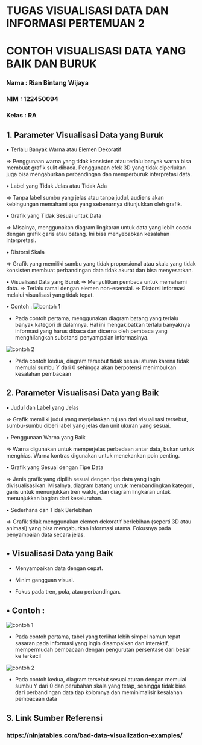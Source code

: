 ﻿#  TUGAS VISUALISASI DATA DAN INFORMASI PERTEMUAN 2

#  CONTOH VISUALISASI DATA YANG BAIK DAN BURUK

  

###  Nama : Rian Bintang Wijaya

###  NIM : 122450094

###  Kelas : RA

  

##  1. Parameter Visualisasi Data yang Buruk

• Terlalu Banyak Warna atau Elemen Dekoratif

=> Penggunaan warna yang tidak konsisten atau terlalu banyak warna bisa membuat grafik sulit dibaca. Penggunaan efek 3D yang tidak diperlukan juga bisa mengaburkan perbandingan dan memperburuk interpretasi data.

• Label yang Tidak Jelas atau Tidak Ada

=> Tanpa label sumbu yang jelas atau tanpa judul, audiens akan kebingungan memahami apa yang sebenarnya ditunjukkan oleh grafik.

• Grafik yang Tidak Sesuai untuk Data

=> Misalnya, menggunakan diagram lingkaran untuk data yang lebih cocok dengan grafik garis atau batang. Ini bisa menyebabkan kesalahan interpretasi.

• Distorsi Skala

=> Grafik yang memiliki sumbu yang tidak proporsional atau skala yang tidak konsisten membuat perbandingan data tidak akurat dan bisa menyesatkan.

  

• Visualisasi Data yang Buruk
=> Menyulitkan pembaca untuk memahami data.
=> Terlalu ramai dengan elemen non-esensial.
=> Distorsi informasi melalui visualisasi yang tidak tepat.

 
• Contoh :
![contoh 1](https://drive.google.com/file/d/1vjLExEBa11PerOB9rFANAthjzZfIK6V-/view?usp=sharing)
- Pada contoh pertama, menggunakan diagram batang yang terlalu banyak kategori di dalamnya. Hal ini mengakibatkan terlalu banyaknya informasi yang harus dibaca dan dicerna oleh pembaca yang menghilangkan substansi penyampaian informasinya.

![contoh 2](https://drive.google.com/file/d/1D5TcxAqtyRFViD9xy5oh5mYRLr4v0j4k/view?usp=sharing)
- Pada contoh kedua, diagram tersebut tidak sesuai aturan karena tidak memulai sumbu Y dari 0 sehingga akan berpotensi menimbulkan kesalahan pembacaan


##  2. Parameter Visualisasi Data yang Baik

• Judul dan Label yang Jelas

=> Grafik memiliki judul yang menjelaskan tujuan dari visualisasi tersebut, sumbu-sumbu diberi label yang jelas dan unit ukuran yang sesuai.

  

• Penggunaan Warna yang Baik

=> Warna digunakan untuk memperjelas perbedaan antar data, bukan untuk menghias. Warna kontras digunakan untuk menekankan poin penting.

  

• Grafik yang Sesuai dengan Tipe Data

=> Jenis grafik yang dipilih sesuai dengan tipe data yang ingin divisualisasikan. Misalnya, diagram batang untuk membandingkan kategori, garis untuk menunjukkan tren waktu, dan diagram lingkaran untuk menunjukkan bagian dari keseluruhan.

  

• Sederhana dan Tidak Berlebihan

=> Grafik tidak menggunakan elemen dekoratif berlebihan (seperti 3D atau animasi) yang bisa mengaburkan informasi utama. Fokusnya pada penyampaian data secara jelas.

  

##  • Visualisasi Data yang Baik

- Menyampaikan data dengan cepat.

- Minim gangguan visual.

- Fokus pada tren, pola, atau perbandingan.

  

##  • Contoh :
![contoh 1](https://drive.google.com/file/d/1ZDBrvH21WWwz5tjsrJfHpp6HOCREQxLD/view?usp=sharing)

- Pada contoh pertama, tabel yang terlihat lebih simpel namun tepat sasaran pada informasi yang ingin disampaikan dan interaktif, mempermudah pembacaan dengan pengurutan persentase dari besar ke terkecil

![contoh 2](https://drive.google.com/file/d/1uOvK8lU5L_8VXh5HmP-ra0YdqaLat_d7/view?usp=sharing)
- Pada contoh kedua, diagram tersebut sesuai aturan dengan memulai sumbu Y dari 0 dan perubahan skala yang tetap, sehingga tidak bias dari perbandingan data tiap kolomnya dan meminimalisir kesalahan pembacaan data

##  3. Link Sumber Referensi

###  https://ninjatables.com/bad-data-visualization-examples/
